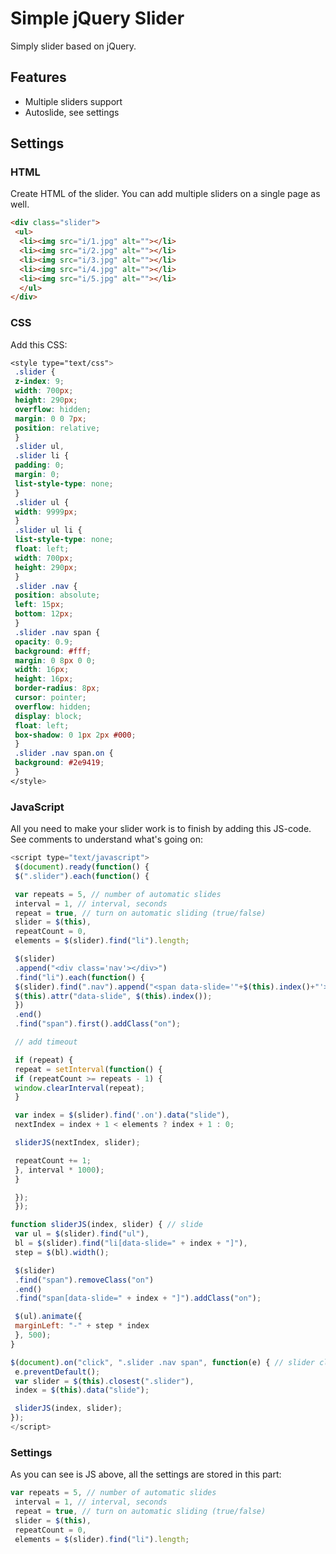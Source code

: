 # Simple jQuery Slider

Simply slider based on jQuery. 

## Features

* Multiple sliders support
* Autoslide, see settings

## Settings

### HTML

Сreate HTML of the slider. You can add multiple sliders on a single page as well.

```html
<div class="slider">
 <ul>
  <li><img src="i/1.jpg" alt=""></li>
  <li><img src="i/2.jpg" alt=""></li>
  <li><img src="i/3.jpg" alt=""></li>
  <li><img src="i/4.jpg" alt=""></li>
  <li><img src="i/5.jpg" alt=""></li>
  </ul>
</div>
```

### CSS

Add this CSS:

```css
<style type="text/css">
 .slider {
 z-index: 9;
 width: 700px;
 height: 290px;
 overflow: hidden;
 margin: 0 0 7px;
 position: relative;
 }
 .slider ul,
 .slider li {
 padding: 0;
 margin: 0;
 list-style-type: none;
 }
 .slider ul {
 width: 9999px; 
 }
 .slider ul li {
 list-style-type: none;
 float: left;
 width: 700px;
 height: 290px;
 }
 .slider .nav {
 position: absolute;
 left: 15px;
 bottom: 12px; 
 }
 .slider .nav span {
 opacity: 0.9;
 background: #fff;
 margin: 0 8px 0 0;
 width: 16px;
 height: 16px;
 border-radius: 8px;
 cursor: pointer;
 overflow: hidden;
 display: block;
 float: left;
 box-shadow: 0 1px 2px #000;
 }
 .slider .nav span.on {
 background: #2e9419;
 }
</style>
```

### JavaScript

All you need to make your slider work is to finish by adding this JS-code. See comments to understand what's going on:

```js
<script type="text/javascript">
 $(document).ready(function() {
 $(".slider").each(function() {

 var repeats = 5, // number of automatic slides
 interval = 1, // interval, seconds
 repeat = true, // turn on automatic sliding (true/false)
 slider = $(this),
 repeatCount = 0,
 elements = $(slider).find("li").length;

 $(slider)
 .append("<div class='nav'></div>")
 .find("li").each(function() {
 $(slider).find(".nav").append("<span data-slide='"+$(this).index()+"'></span>");
 $(this).attr("data-slide", $(this).index());
 })
 .end()
 .find("span").first().addClass("on");

 // add timeout

 if (repeat) {
 repeat = setInterval(function() {
 if (repeatCount >= repeats - 1) {
 window.clearInterval(repeat);
 }

 var index = $(slider).find('.on').data("slide"),
 nextIndex = index + 1 < elements ? index + 1 : 0;

 sliderJS(nextIndex, slider);

 repeatCount += 1;
 }, interval * 1000);
 }

 });
 });

function sliderJS(index, slider) { // slide
 var ul = $(slider).find("ul"),
 bl = $(slider).find("li[data-slide=" + index + "]"),
 step = $(bl).width();

 $(slider)
 .find("span").removeClass("on")
 .end()
 .find("span[data-slide=" + index + "]").addClass("on");

 $(ul).animate({
 marginLeft: "-" + step * index
 }, 500);
}

$(document).on("click", ".slider .nav span", function(e) { // slider click navigate
 e.preventDefault();
 var slider = $(this).closest(".slider"),
 index = $(this).data("slide");

 sliderJS(index, slider);
});
</script>
```

### Settings

As you can see is JS above, all the settings are stored in this part:

```js
var repeats = 5, // number of automatic slides
 interval = 1, // interval, seconds
 repeat = true, // turn on automatic sliding (true/false)
 slider = $(this),
 repeatCount = 0,
 elements = $(slider).find("li").length;
 ```
